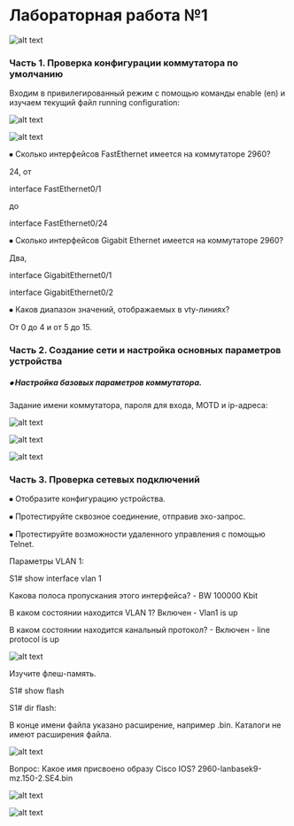# Лабораторная работа №1
![alt text](https://raw.githubusercontent.com/rpv101101/OTUS-homework/main/lab1/img/2022-10-01%2018_50_04-Lab_Basic_Switch_Configuration-1801-36784d.docx%20-%20WordPad.png)
### Часть 1. Проверка конфигурации коммутатора по умолчанию

Входим в привилегированный режим с помощью команды enable (en) и изучаем текущий файл running configuration:

![alt text](https://raw.githubusercontent.com/rpv101101/OTUS-homework/main/lab1/img/2022-10-01%2015_02_41-PC0.png)

![alt text](https://raw.githubusercontent.com/rpv101101/OTUS-homework/main/lab1/img/2022-10-01%2015_03_10-PC0.png)

⦁ Сколько интерфейсов FastEthernet имеется на коммутаторе 2960?

24, от

interface FastEthernet0/1

до

interface FastEthernet0/24

⦁ Сколько интерфейсов Gigabit Ethernet имеется на коммутаторе 2960?

Два, 

interface GigabitEthernet0/1

interface GigabitEthernet0/2

⦁ Каков диапазон значений, отображаемых в vty-линиях?

От 0 до 4 и от 5 до 15.

### Часть 2. Создание сети и настройка основных параметров устройства
##### ⦁	Настройка базовых параметров коммутатора.


Задание имени коммутатора, пароля для входа, MOTD и ip-адреса: 

![alt text](https://raw.githubusercontent.com/rpv101101/OTUS-homework/main/lab1/img/2022-10-01%2015_17_15-PC0.png)

![alt text](https://raw.githubusercontent.com/rpv101101/OTUS-homework/main/lab1/img/2022-10-01%2015_49_41-PC0.png)

![alt text](https://raw.githubusercontent.com/rpv101101/OTUS-homework/main/lab1/img/2022-10-01%2015_28_52-PC0.png)


### Часть 3. Проверка сетевых подключений
⦁	Отобразите конфигурацию устройства.

⦁	Протестируйте сквозное соединение, отправив эхо-запрос.

⦁	Протестируйте возможности удаленного управления с помощью Telnet.

Параметры VLAN 1:

S1# show interface vlan 1 

Какова полоса пропускания этого интерфейса? - BW 100000 Kbit

В каком состоянии находится VLAN 1? Включен - Vlan1 is up

В каком состоянии находится канальный протокол? - Включен -  line protocol is up

![alt text](https://raw.githubusercontent.com/rpv101101/OTUS-homework/main/lab1/img/2022-10-01%2016_17_26-PC0.png)

Изучите флеш-память.

S1# show flash 

S1# dir flash: 

В конце имени файла указано расширение, например .bin. Каталоги не имеют расширения файла.

![alt text](https://raw.githubusercontent.com/rpv101101/OTUS-homework/main/lab1/img/2022-10-01%2016_20_07-PC0.png)

Вопрос:
Какое имя присвоено образу Cisco IOS?
2960-lanbasek9-mz.150-2.SE4.bin


![alt text](https://raw.githubusercontent.com/rpv101101/OTUS-homework/main/lab1/img/2022-10-01%2016_13_38-PC0.png)


![alt text](https://raw.githubusercontent.com/rpv101101/OTUS-homework/main/lab1/img/2022-10-01%2015_37_11-Cisco%20Packet%20Tracer%20-%20C__Users_user_Documents_OTUS_project1_ping.pkt.png)
